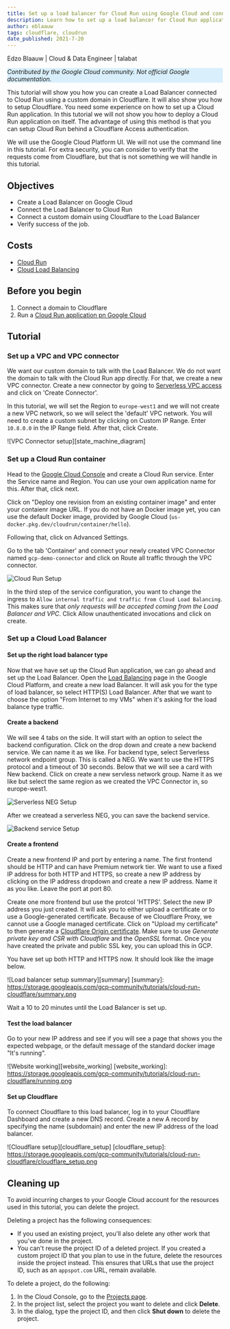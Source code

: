 ```yaml
---
title: Set up a load balancer for Cloud Run using Google Cloud and connect using Cloudflare
description: Learn how to set up a load balancer for Cloud Run applications and connect a custom domain.
author: eblaauw
tags: cloudflare, cloudrun
date_published: 2021-7-20
---
```


Edzo Blaauw | Cloud & Data Engineer | talabat 

<p style="background-color:#D9EFFC;"><i>Contributed by the Google Cloud community. Not official Google documentation.</i></p>

This tutorial will show you how you can create a Load Balancer connected to Cloud Run using a custom domain in Cloudflare. It will also show you how to setup Cloudflare. You need some experience on how to set up a Cloud Run application. In this tutorial we will not show you how to deploy a Cloud Run application on itself. The advantage of using this method is that you can setup Cloud Run behind a Cloudflare Access authentication. 

We will use the Google Cloud Platform UI. We will not use the command line in this tutorial. For extra security, you can consider to verify that the requests come from Cloudflare, but that is not something we will handle in this tutorial.

## Objectives

*   Create a Load Balancer on Google Cloud
*   Connect the Load Balancer to Cloud Run
*   Connect a custom domain using Cloudflare to the Load Balancer
*   Verify success of the job.

## Costs

*   [Cloud Run](https://cloud.google.com/run)
*   [Cloud Load Balancing](https://cloud.google.com/load-balancing)

## Before you begin

1.  Connect a domain to Cloudflare
1.  Run a [Cloud Run application pn Google Cloud](https://cloud.google.com/run/docs/quickstarts/build-and-deploy/python)

## Tutorial

### Set up a VPC and VPC connector

We want our custom domain to talk with the Load Balancer. We do not want the domain to talk with the Cloud Run app directly. For that, we create a new VPC connector. Create a new connector by going to [Serverless VPC access](https://console.cloud.google.com/networking/connectors/list) and click on 'Create Connector'.

In this tutorial, we will set the Region to `europe-west1` and we will not create a new VPC network, so we will select the 'default' VPC network. You will need to create a custom subnet by clicking on Custom IP Range. Enter `10.8.0.0` in the IP Range field. After that, click Create.

![VPC Connector setup][state_machine_diagram]

[vpc_connector_setup]: https://storage.googleapis.com/gcp-community/tutorials/cloud-run-cloudflare/vpc_connector_setup.png

### Set up a Cloud Run container
Head to the [Google Cloud Console](https://console.cloud.google.com) and create a Cloud Run service. Enter the Service name and Region. You can use your own application name for this. After that, click next.

Click on "Deploy one revision from an existing container image" and enter your contaienr image URL. If you do not have an Docker image yet, you can use the default Docker image, provided by Google Cloud (`us-docker.pkg.dev/cloudrun/container/hello`).

Following that, click on Advanced Settings.

Go to the tab 'Container' and connect your newly created VPC Connector named `gcp-demo-connector` and click on Route all traffic through the VPC connector.

![Cloud Run Setup][cloud_run_setup1]

[cloud_run_setup1]: https://storage.googleapis.com/gcp-community/tutorials/cloud-run-cloudflare/cloud_run_setup1.png

In the third step of the service configuration, you want to change the ingress to `Allow internal traffic and traffic from Cloud Load Balancing`. This makes sure that _only requests will be accepted coming from the Load Balancer and VPC_. Click Allow unauthenticated invocations and click on create.

### Set up a Cloud Load Balancer

#### Set up the right load balancer type

Now that we have set up the Cloud Run application, we can go ahead and set up the Load Balancer. Open the [Load Balancing](https://console.cloud.google.com/net-services/loadbalancing/loadBalancers/list) page in the Google Cloud Platform, and create a new load Balancer. It will ask you for the type of load balancer, so select HTTP(S) Load Balancer. After that we want to choose the option "From Internet to my VMs" when it's asking for the load balance type traffic.

#### Create a backend

We will see 4 tabs on the side. It will start with an option to select the backend configuration. Click on the drop down and create a new backend service. We can name it as we like. For backend type, select Serverless network endpoint group. This is called a NEG. We want to use the HTTPS protocol and a timeout of 30 seconds. 
Below that we will see a card with New backend. Click on create a new servless network group. Name it as we like but select the same region as we created the VPC Connector in, so europe-west1. 

![Serverless NEG Setup][serverless_neg_setup]

[serverless_neg_setup]: https://storage.googleapis.com/gcp-community/tutorials/cloud-run-cloudflare/serverless_neg_setup.png

After we createad a serverless NEG, you can save the backend service.

![Backend service Setup][backend_service]

[backend_service]: https://storage.googleapis.com/gcp-community/tutorials/cloud-run-cloudflare/backend_service.png

#### Create a frontend

Create a new frontend IP and port by entering a name. The first frontend should be HTTP and can have Premium network tier. We want to use a fixed IP address for both HTTP and HTTPS, so create a new IP address by clicking on the IP address dropdown and create a new IP address. Name it as you like. Leave the port at port 80.

Create one more frontend but use the protcol 'HTTPS'. Select the new IP address you just created. It will ask you to either upload a certificate or to use a Google-generated certificate. Because of we Cloudflare Proxy, we cannot use a Google managed certificate. Click on "Upload my certificate" to then generate a [Cloudflare Origin certificate](https://developers.cloudflare.com/ssl/origin-configuration/origin-ca/#1-create-an-origin-ca-certificate). Make sure to use _Generate private key and CSR with Cloudflare_ and the _OpenSSL_ format. Once you have created the private and public SSL key, you can upload this in GCP.

You have set up both HTTP and HTTPS now. It should look like the image below.

![Load balancer setup summary][summary]
[summary]: https://storage.googleapis.com/gcp-community/tutorials/cloud-run-cloudflare/summary.png


Wait a 10 to 20 minutes until the Load Balancer is set up.

#### Test the load balancer

Go to your new IP address and see if you will see a page that shows you the expected webpage, or the default message of the standard docker image "It's running".

![Website working][website_working]
[website_working]: https://storage.googleapis.com/gcp-community/tutorials/cloud-run-cloudflare/running.png

#### Set up Cloudflare

To connect Cloudflare to this load balancer, log in to your Cloudflare Dashboard and create a new DNS record. Create a new A record by specifying the name (subdomain) and enter the new IP address of the load balancer.

![Cloudflare setup][cloudflare_setup]
[cloudflare_setup]: https://storage.googleapis.com/gcp-community/tutorials/cloud-run-cloudflare/cloudflare_setup.png

## Cleaning up

To avoid incurring charges to your Google Cloud account for the resources used in this tutorial, you can delete the project.

Deleting a project has the following consequences:

- If you used an existing project, you'll also delete any other work that you've done in the project.
- You can't reuse the project ID of a deleted project. If you created a custom project ID that you plan to use in the
  future, delete the resources inside the project instead. This ensures that URLs that use the project ID, such as
  an `appspot.com` URL, remain available.

To delete a project, do the following:

1.  In the Cloud Console, go to the [Projects page](https://console.cloud.google.com/iam-admin/projects).
1.  In the project list, select the project you want to delete and click **Delete**.
1.  In the dialog, type the project ID, and then click **Shut down** to delete the project.

